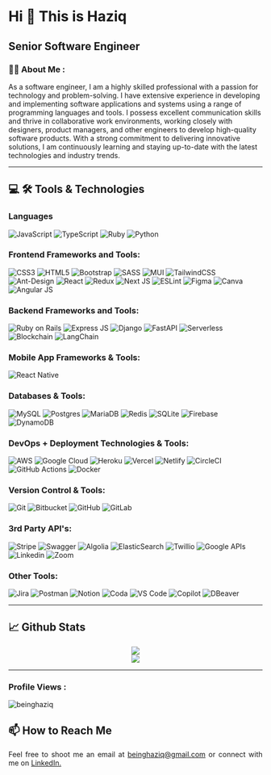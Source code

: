 Hi 👋 This is Haziq
===============================

Senior Software Engineer
-----------------

### :man_technologist: About Me :

As a software engineer, I am a highly skilled professional with a passion for technology and problem-solving. I have extensive experience in developing and implementing software applications and systems using a range of programming languages and tools. I possess excellent communication skills and thrive in collaborative work environments, working closely with designers, product managers, and other engineers to develop high-quality software products. With a strong commitment to delivering innovative solutions, I am continuously learning and staying up-to-date with the latest technologies and industry trends.


---

## 💻 :hammer_and_wrench: Tools & Technologies 

### Languages

![JavaScript](https://img.shields.io/badge/Javascript-%23323330.svg?style=flat&logo=javascript&logoColor=%23F7DF1E) 
![TypeScript](https://img.shields.io/badge/Typescript-%23007ACC.svg?style=flat&logo=typescript&logoColor=white) 
![Ruby](https://img.shields.io/badge/Ruby-%23CC342D.svg?style=flat&logo=ruby&logoColor=white)
![Python](https://img.shields.io/badge/Python-3670A0?style=flat&logo=python&logoColor=ffdd54) 

### Frontend Frameworks and Tools:

![CSS3](https://img.shields.io/badge/CSS3-%231572B6.svg?style=flat&logo=css3&logoColor=white) 
![HTML5](https://img.shields.io/badge/HTML5-%23E34F26.svg?style=flat&logo=html5&logoColor=white) 
![Bootstrap](https://img.shields.io/badge/Bootstrap-%238511FA.svg?style=flat&logo=bootstrap&logoColor=white) 
![SASS](https://img.shields.io/badge/SASS-hotpink.svg?style=flat&logo=SASS&logoColor=white) 
![MUI](https://img.shields.io/badge/MaterialUI-%230081CB.svg?style=flat&logo=mui&logoColor=white) 
![TailwindCSS](https://img.shields.io/badge/TailwindCSS-%2338B2AC.svg?style=flat&logo=tailwind-css&logoColor=white) 
![Ant-Design](https://img.shields.io/badge/-AntDesign-%230170FE?style=flat&logo=ant-design&logoColor=white) 
![React](https://img.shields.io/badge/React-%2320232a.svg?style=flat&logo=react&logoColor=%2361DAFB) 
![Redux](https://img.shields.io/badge/Redux-%23593d88.svg?style=flat&logo=redux&logoColor=white) 
![Next JS](https://img.shields.io/badge/Next-black?style=flat&logo=next.js&logoColor=white) 
![ESLint](https://img.shields.io/badge/ESLint-4B3263?style=flat&logo=eslint&logoColor=white) 
![Figma](https://img.shields.io/badge/Figma-%23F24E1E.svg?style=flat&logo=figma&logoColor=white) 
![Canva](https://img.shields.io/badge/Canva-%2300C4CC.svg?style=flat&logo=Canva&logoColor=white) 
![Angular JS](https://img.shields.io/badge/Anugular-%23CC342D.svg?style=flat&logo=angular&logoColor=white)


### Backend Frameworks and Tools:

![Ruby on Rails](https://img.shields.io/badge/Ruby%20on%20Rails-%23CC0000.svg?style=flat&logo=ruby-on-rails&logoColor=white) 
![Express JS](https://img.shields.io/badge/Express-FFDE21.svg?style=flat&logo=Express&logoColor=white)
![Django](https://img.shields.io/badge/Django-%23092E20.svg?style=flat&logo=django&logoColor=white) 
![FastAPI](https://img.shields.io/badge/FastAPI-005571?style=flat&logo=fastapi) 
![Serverless](https://img.shields.io/badge/Serverless-CC1F1F.svg?style=flat&logo=Serverless&logoColor=white)
![Blockchain](https://img.shields.io/badge/Blockchain-121D33.svg?style=flat&logo=Blockchain.com&logoColor=white)
![LangChain](https://img.shields.io/badge/LangChain-00B3A4.svg?style=flat&logo=OpenAI&logoColor=white)



### Mobile App Frameworks & Tools:

![React Native](https://img.shields.io/badge/React_Native-%2320232a.svg?style=flat&logo=react&logoColor=%2361DAFB) 

### Databases & Tools:

![MySQL](https://img.shields.io/badge/MySQL-4479A1.svg?style=flat&logo=mysql&logoColor=white) 
![Postgres](https://img.shields.io/badge/PostgreSQL-%23316192.svg?style=flat&logo=postgresql&logoColor=white) 
![MariaDB](https://img.shields.io/badge/MariaDB-003545?style=flat&logo=mariadb&logoColor=white) 
![Redis](https://img.shields.io/badge/Redis-%23DD0031.svg?style=flat&logo=redis&logoColor=white) 
![SQLite](https://img.shields.io/badge/SQLite-%2307405e.svg?style=flat&logo=sqlite&logoColor=white) 
![Firebase](https://img.shields.io/badge/Firebase-a08021?style=flat&logo=firebase&logoColor=ffcd34) 
![DynamoDB](https://img.shields.io/badge/DynamoDB-4053D6.svg?style=flat&logo=Amazon%20DynamoDB&logoColor=white)


### DevOps + Deployment Technologies & Tools:

![AWS](https://img.shields.io/badge/Amazon%20Web%20Services-%23FF9900.svg?style=flat&logo=amazon-aws&logoColor=white) 
![Google Cloud](https://img.shields.io/badge/Google%20Cloud-%234285F4.svg?style=flat&logo=google-cloud&logoColor=white) 
![Heroku](https://img.shields.io/badge/Heroku-%23430098.svg?style=flat&logo=heroku&logoColor=white) 
![Vercel](https://img.shields.io/badge/Vercel-%23000000.svg?style=flat&logo=vercel&logoColor=white) 
![Netlify](https://img.shields.io/badge/Netlify-%23000000.svg?style=flat&logo=netlify&logoColor=#00C7B7) 
![CircleCI](https://img.shields.io/badge/CircleCI-%23161616.svg?style=flat&logo=circleci&logoColor=white) 
![GitHub Actions](https://img.shields.io/badge/GitHub%20Actions-%232671E5.svg?style=flat&logo=githubactions&logoColor=white) 
![Docker](https://img.shields.io/badge/Docker-%230db7ed.svg?style=flat&logo=docker&logoColor=white) 

### Version Control & Tools:

![Git](https://img.shields.io/badge/Git-%23F05033.svg?style=flat&logo=git&logoColor=white) 
![Bitbucket](https://img.shields.io/badge/Bitbucket-%230047B3.svg?style=flat&logo=bitbucket&logoColor=white) 
![GitHub](https://img.shields.io/badge/GitHub-%23121011.svg?style=flat&logo=github&logoColor=white) 
![GitLab](https://img.shields.io/badge/GitLab-%23181717.svg?style=flat&logo=gitlab&logoColor=white) 

### 3rd Party API's:

![Stripe](https://img.shields.io/badge/Stripe-%236772e4.svg?style=flat&logo=stripe&logoColor=white) 
![Swagger](https://img.shields.io/badge/-Swagger-%23Clojure?style=flat&logo=swagger&logoColor=white)
![Algolia](https://img.shields.io/badge/Algolia-%23013DFF.svg?style=flat&logo=algolia&logoColor=white)
![ElasticSearch](https://img.shields.io/badge/Elasticsearch-%2300C0B4.svg?style=flat&logo=elasticsearch&logoColor=white)
![Twillio](https://img.shields.io/badge/Twilio-%23F32F48.svg?style=flat&logo=twilio&logoColor=white)
![Google APIs](https://img.shields.io/badge/Google%20APIs-%234284F3.svg?style=flat&logo=google&logoColor=white) 
![Linkedin](https://img.shields.io/badge/LinkedIn-%230B65C2.svg?style=flat&logo=linkedin&logoColor=white) 
![Zoom](https://img.shields.io/badge/Zoom-2D8CFF.svg?style=flat&logo=Zoom&logoColor=white)


### Other Tools:

![Jira](https://img.shields.io/badge/Jira-%230A0FFF.svg?style=flat&logo=jira&logoColor=white) 
![Postman](https://img.shields.io/badge/Postman-FF6C37?style=flat&logo=postman&logoColor=white) 
![Notion](https://img.shields.io/badge/Notion-%23000000.svg?style=flat&logo=notion&logoColor=white) 
![Coda](https://img.shields.io/badge/Coda-%23EE5A29.svg?style=flat&logo=coda&logoColor=white) 
![VS Code](https://img.shields.io/badge/VS_Code-%230079CC.svg?style=flat&logo=vscode&logoColor=white)
![Copilot](https://img.shields.io/badge/Copilot-%232A2442.svg?style=flat&logo=copilot&logoColor=white)
![DBeaver](https://img.shields.io/badge/DBeaver-%23A18570.svg?style=flat&logo=dbeaver&logoColor=white)


---

## 📈 Github Stats
<div align="center">
    <a href="https://git.io/streak-stats"><img src="https://nirzak-streak-stats.vercel.app?user=beinghaziq"/></a></br>
    <a href=""><img src="https://github-readme-stats.vercel.app/api/top-langs/?username=beinghaziq&theme=default&hide_border=false&include_all_commits=true&count_private=true&layout=compact"/></a>
</div>


---

### Profile Views :
<p align="left"> <img src="https://komarev.com/ghpvc/?username=beinghaziq&label=Profile%20views&color=0e75b6&style=flat" alt="beinghaziq" /> </p>


## 📫 How to Reach Me
<div align="justify">
  Feel free to shoot me an email at <a href="mailto:beinghaziq@gmail.com">beinghaziq@gmail.com</a> or connect with me on <a href="https://www.linkedin.com/in/beinghaziq/">LinkedIn.</a>
</div>

